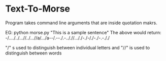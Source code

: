 # Text-To-Morse

Program takes command line arguments that are inside quotation makrs.

EG: python morse.py "This is a sample sentence"
The above would return: -/..../../...//../...//a/.../a--/.--./.-.././/..././-./-/./-./-.-././

"/" s used to distinguish between individual letters and "//" is used to distinguish between words
